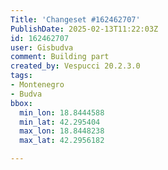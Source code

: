 ```yaml
---
Title: 'Changeset #162462707'
PublishDate: 2025-02-13T11:22:03Z
id: 162462707
user: Gisbudva
comment: Building part
created_by: Vespucci 20.2.3.0
tags:
- Montenegro
- Budva
bbox:
  min_lon: 18.8444588
  min_lat: 42.295404
  max_lon: 18.8448238
  max_lat: 42.2956182

---
```

